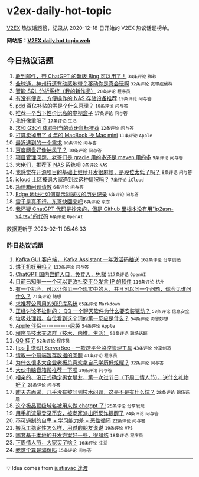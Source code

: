 # v2ex-daily-hot-topic

[V2EX](https://www.v2ex.com/) 热议话题榜，记录从 2020-12-18 日开始的 V2EX 热议话题榜单。

**网站版：[V2EX daily hot topic web](https://boojack.github.io/v2ex-daily-hot-topic-web/)**

## 今日热议话题

<!-- TODAY BEGIN -->

1. [收到邮件，带 ChatGPT 的新版 Bing 可以用了！](https://www.v2ex.com/t/915087) `34条评论` `微软`
1. [全球通，神州行还有动感地带？移动你是真会玩啊](https://www.v2ex.com/t/915085) `32条评论` `宽带症候群`
1. [智能 SQL 分析系统（我的新作品）](https://www.v2ex.com/t/915090) `20条评论` `程序员`
1. [有没有便宜，方便操作的 NAS 存储设备推荐](https://www.v2ex.com/t/915083) `19条评论` `问与答`
1. [pdd 百亿补贴的券是个什么原理？](https://www.v2ex.com/t/915082) `18条评论` `问与答`
1. [推荐一个当下性价比高的电视盒子](https://www.v2ex.com/t/915108) `17条评论` `问与答`
1. [我好像重阳了](https://www.v2ex.com/t/915097) `17条评论` `生活`
1. [求和 G304 体验相当的蓝牙鼠标推荐](https://www.v2ex.com/t/915098) `12条评论` `问与答`
1. [打算卖掉用了 4 年的 MacBook 换 Mac mini](https://www.v2ex.com/t/915119) `11条评论` `Apple`
1. [最近遇到的一个需求](https://www.v2ex.com/t/915110) `10条评论` `问与答`
1. [百度网盘好像抽风了？](https://www.v2ex.com/t/915084) `10条评论` `问与答`
1. [项目管理问题，老哥们是 gradle 用的多还是 maven 用的多](https://www.v2ex.com/t/915089) `9条评论` `问与答`
1. [大佬们，推荐下 NAS 系统呗](https://www.v2ex.com/t/915115) `8条评论` `NAS`
1. [我感觉在开源项目的基础上继续开发很麻烦，是段位太低了吗？](https://www.v2ex.com/t/915111) `8条评论` `问与答`
1. [icloud 土区被退大家遇到过这种情况吗？](https://www.v2ex.com/t/915103) `7条评论` `iCloud`
1. [功德箱问题请教](https://www.v2ex.com/t/915102) `6条评论` `问与答`
1. [Edge 地址栏如何提示浏览过的历史记录](https://www.v2ex.com/t/915101) `6条评论` `问与答`
1. [雷子是真不行，东哥快回来吧](https://www.v2ex.com/t/915092) `6条评论` `京东`
1. [我怀疑 ChatGPT 代码是抄来的，但是 Github 里根本没有用"ip2asn-v4.tsv"的代码](https://www.v2ex.com/t/915081) `6条评论` `OpenAI`

数据更新于 2023-02-11 05:46:33

<!-- TODAY END -->

### 昨日热议话题

<!-- YESTERDAY BEGIN -->

1. [Kafka GUI 客户端， Kafka Assistant 一年激活码抽送](https://www.v2ex.com/t/914776) `162条评论` `分享创造`
1. [烘干机好用吗？](https://www.v2ex.com/t/914827) `123条评论` `问与答`
1. [ChatGPT 国内尝鲜入口，免登入，免梯](https://www.v2ex.com/t/914787) `117条评论` `OpenAI`
1. [目前已知唯一一个可以更改社交平台发言 IP 的软件](https://www.v2ex.com/t/914803) `116条评论` `杭州`
1. [有一个机会，可以让你见一个现实中的人，并且可以问一个问题，你会见谁问什么？](https://www.v2ex.com/t/914762) `71条评论` `随想`
1. [求推荐公司用的知识库系统](https://www.v2ex.com/t/914777) `65条评论` `Markdown`
1. [正经讨论不扯别的： QQ 一个聊天软件为什么要安装驱动？](https://www.v2ex.com/t/914862) `58条评论` `信息安全`
1. [垃圾处理器。各位看到这个词的第一反应是什么？](https://www.v2ex.com/t/914800) `54条评论` `奇思妙想`
1. [Apple 伴侣------------尿袋](https://www.v2ex.com/t/914932) `54条评论` `Apple`
1. [程序员技术交流群（技术、内推、生活）](https://www.v2ex.com/t/914959) `53条评论` `职场话题`
1. [QQ 挂了](https://www.v2ex.com/t/914814) `52条评论` `程序员`
1. [[ios 🎉 送码] ServerBee - 一款跨平台监控管理工具](https://www.v2ex.com/t/914946) `43条评论` `分享创造`
1. [请教一个前端暂存数据的问题](https://www.v2ex.com/t/914975) `41条评论` `程序员`
1. [为什么很多大企业老板总喜欢拿自己学历低炫耀？](https://www.v2ex.com/t/914788) `32条评论` `问与答`
1. [大伙电脑音箱帮推荐一下呗](https://www.v2ex.com/t/914909) `29条评论` `问与答`
1. [相亲的、没正式确定男女朋友，第一次过节日（下周二情人节），送什么礼物好？](https://www.v2ex.com/t/914973) `28条评论` `问与答`
1. [昨天去面试，几乎没有被问到技术问题，这是不是有什么坑？](https://www.v2ex.com/t/914768) `28条评论` `职场话题`
1. [这个极品顶级域名被用来做 chatgpt 了!](https://www.v2ex.com/t/914989) `25条评论` `分享发现`
1. [用手机流量登录币安，被老家派出所反诈提醒了](https://www.v2ex.com/t/914907) `24条评论` `问与答`
1. [不可遏制的自卑 + 学习能力差 = 恶性循环](https://www.v2ex.com/t/914759) `22条评论` `问与答`
1. [搬瓦工稳定性怎么样，用过的朋友说说](https://www.v2ex.com/t/914893) `19条评论` `VPS`
1. [哪套基于本地的开发方案好一些，很纠结](https://www.v2ex.com/t/914925) `18条评论` `程序员`
1. [下周情人节，大家买了啥？](https://www.v2ex.com/t/914911) `16条评论` `生活`
1. [我这个算是骗保吗](https://www.v2ex.com/t/914767) `15条评论` `问与答`

<!-- YESTERDAY END -->

---

💡 Idea comes from [justjavac 迷渡](https://github.com/justjavac/)
